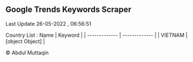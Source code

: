 

## Google Trends Keywords Scraper 
 
Last Update 26-05-2022 , 06:56:51

Country List :
 Name  | Keyword |
| ------------- | ------------- |
| VIETNAM | [object Object] |



© Abdul Muttaqin 
